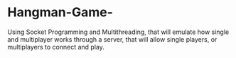 # Hangman-Game-
Using Socket Programming and Multithreading, that will emulate how single and multiplayer works through a server, that will allow single players, or multiplayers to connect and play.
